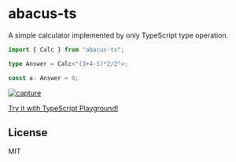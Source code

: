 # abacus-ts

A simple calculator implemented by only TypeScript type operation.

```ts
import { Calc } from "abacus-ts";

type Answer = Calc<"(3+4-1)*2/2">;

const a: Answer = 6;
```

[![capture](https://raw.githubusercontent.com/Quramy/abacus-ts/main/capture.gif)](https://www.typescriptlang.org/play?#code/JYWwDg9gTgLgBAbzgYQIYBsDGcC+cBmUEIcARKgEaqYCuAzgLQx2kDcAUOzAJ5gCmcAIIA7OgHc+UOAF4UGTAB5SACgDMAagAsDAIwBKAFQAmAPRHSAPg7tMEUfFQAuIaIlTZANlZA)

[Try it with TypeScript Playground!](https://www.typescriptlang.org/play?#code/JYWwDg9gTgLgBAbzgYQIYBsDGcC+cBmUEIcARKgEaqYCuAzgLQx2kDcAUOzAJ5gCmcAIIA7OgHc+UOAF4UGTAB5SACgDMAagAsDAIwBKAFQAmAPRHSAPg7tMEUfFQAuIaIlTZANlZA)

## License
MIT
